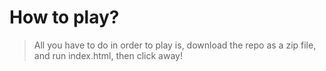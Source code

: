 # How to play?
> All you have to do in order to play is, download the repo as a zip file, and run index.html, then click away!